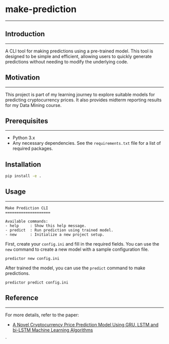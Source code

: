 # make-prediction

---
## Introduction

---
A CLI tool for making predictions using a pre-trained model. This tool is designed to be simple and efficient, allowing users to quickly generate predictions without needing to modify the underlying code.

## Motivation

---
This project is part of my learning journey to explore suitable models for predicting cryptocurrency prices. It also provides midterm reporting results for my Data Mining course.

## Prerequisites

---
- Python 3.x
- Any necessary dependencies. See the `requirements.txt` file for a list of required packages.

## Installation
```bash
pip install -e .
```

## Usage

---
```
Make Prediction CLI
====================

Available commands:
- help     : Show this help message.
- predict  : Run prediction using trained model.
- new      : Initialize a new project setup.
```

First, create your `config.ini` and fill in the required fields. You can use the `new` command to create a new model with a sample configuration file.
```
predictor new config.ini
```
After trained the model, you can use the `predict` command to make predictions.
```
predictor predict config.ini
```

## Reference

---
For more details, refer to the paper:
- [A Novel Cryptocurrency Price Prediction Model Using GRU, LSTM and bi-LSTM Machine Learning Algorithms](https://www.mdpi.com/2673-2688/2/4/30)

`